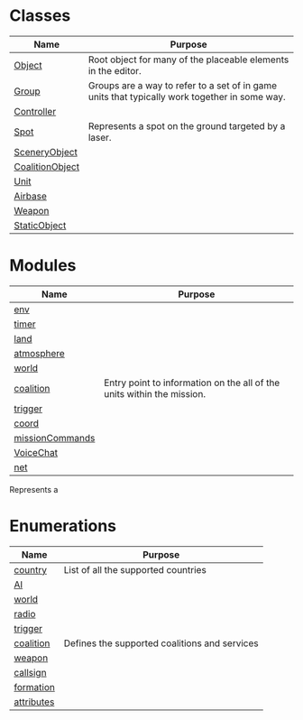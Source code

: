 # Classes

| Name                               | Purpose                                                                                       |
|------------------------------------|-----------------------------------------------------------------------------------------------|
| [Object](./classes/object)         | Root object for many of the placeable elements in the editor.                                 |
| [Group](./classes/group)           | Groups are a way to refer to a set of in game units that typically work together in some way. |
| [Controller](./classes/controller) |                                                                                               |
| [Spot](./classes/spot)             | Represents a spot on the ground targeted by a laser.                                          |
| [SceneryObject](./classes/SceneryObject)                  ||
| [CoalitionObject](./classes/CoalitionObject)               ||
| [Unit](./classes/Unit)                             ||
| [Airbase](./classes/Airbase)                          ||
| [Weapon](./classes/Weapon)                           ||
| [StaticObject](./classes/StaticObject)                     ||

# Modules

| Name                | Purpose                                                                 |
|---------------------|-------------------------------------------------------------------------|
| [env](./modules/env)   |                                                                         |    
| [timer](./modules/timer)           |                                                                         |    
| [land](./modules/land)            |                                                                         |      
| [atmosphere](./modules/atmosphere)      |                                                                         |
| [world](./modules/world)           |                                                                         |     
| [coalition](./modules/coalition)       | 	Entry point to information on the all of the units within the mission. | 
| [trigger](./modules/trigger)         |                                                                         |   
| [coord](./modules/coord)           |                                                                         |     
| [missionCommands](./modules/missionCommands) |                                                                         |
| [VoiceChat](./modules/VoiceChat)       |                                                                         |    
| [net](./modules/net)             |                                                                         |         


Represents a 
# Enumerations

| Name                                 | Purpose                                       |
|--------------------------------------|-----------------------------------------------|
| [country](./enumerations/country)    | List of all the supported countries           | 
| [AI](./enumerations/AI)              |                                               | 
| [world](./enumerations/world)        |                                               | 
| [radio](./enumerations/radio)        |                                               | 
| [trigger](./enumerations/trigger)    |                                               | 
| [coalition](./enumerations/coalition) | Defines the supported coalitions and services | 
| [weapon](./enumerations/weapon)       |                                               | 
| [callsign](./enumerations/callsign)   |                                               | 
| [formation](./enumerations/formation) |                                               | 
| [attributes](./enumerations/attributes)|                                               |
